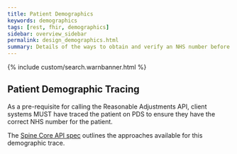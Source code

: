 ```yaml
---
title: Patient Demographics
keywords: demographics
tags: [rest, fhir, demographics]
sidebar: overview_sidebar
permalink: design_demographics.html
summary: Details of the ways to obtain and verify an NHS number before calling the reasonable adjustments API
---
```

{% include custom/search.warnbanner.html %}

## Patient Demographic Tracing ##

As a pre-requisite for calling the Reasonable Adjustments API, client systems MUST have traced the patient on PDS to ensure they have the correct NHS number for the patient.

The [Spine Core API spec](https://developer.nhs.uk/apis/spine-core/pds_overview.html) outlines the approaches available for this demographic trace.

